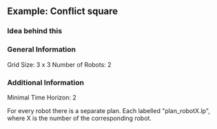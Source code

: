 ## Example: Conflict square

### Idea behind this

### General Information
Grid Size: 3 x 3
Number of Robots: 2

### Additional Information
Minimal Time Horizon: 2

For every robot there is a separate plan. Each labelled "plan_robotX.lp", where X is the number of the corresponding robot.



